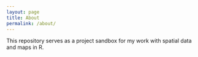 ```yaml
---
layout: page
title: About
permalink: /about/
---
```


This repository serves as a project sandbox for my work with spatial data and maps in R.